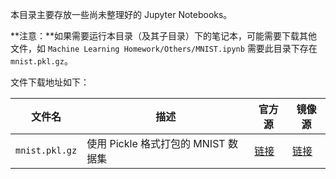 本目录主要存放一些尚未整理好的 Jupyter Notebooks。

**注意：**如果需要运行本目录（及其子目录）下的笔记本，可能需要下载其他文件，如 `Machine Learning Homework/Others/MNIST.ipynb` 需要此目录下存在 `mnist.pkl.gz`。

文件下载地址如下：

| 文件名         | 描述                                | 官方源                                                  | 镜像源                                                       |
| -------------- | ----------------------------------- | ------------------------------------------------------- | ------------------------------------------------------------ |
| `mnist.pkl.gz` | 使用 Pickle 格式打包的 MNIST 数据集 | [链接](http://deeplearning.net/data/mnist/mnist.pkl.gz) | [链接](https://hanlinyang.coding.me/mirrors-and-archives/machine-learning/mnist/pickle-formatted/mnist.pkl.gz) |

